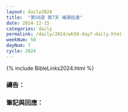 ```yaml
---
layout: daily2024
title:  "第50週 第7天 補漏拾遺"
date: 2024-12-15
categories: daily
permalink: /daily/2024/wk50-day7-daily.html
weekNum: 50
dayNum: 7
cycle: 2024
---
```


{% include BibleLinks2024.html %}

### 禱告：

### 筆記與回應：
